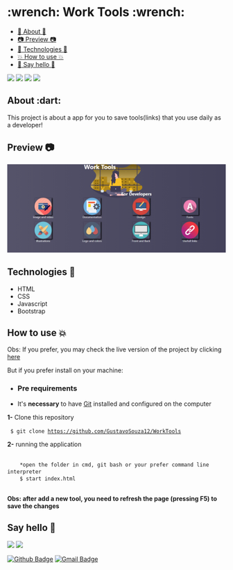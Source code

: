<h1 > :wrench: Work Tools :wrench: </h1>

* [:dart: About :dart:](#about)
* [📷 Preview 📷](#preview)
* [🚀 Technologies 🚀](#technologies)
* [💥 How to use 💥](#howToUse)
* [👋 Say hello 👋](#sayHello)

![](https://img.shields.io/github/languages/count/GustavoSouza12/WorkTools)
![](https://img.shields.io/github/languages/top/GustavoSouza12/WorkTools)
![](https://img.shields.io/github/last-commit/GustavoSouza12/WorkTools)
![](https://img.shields.io/github/repo-size/GustavoSouza12/WorkTools)

<h2 id="about"> About :dart: </h2>
<p>
  This project is about a app for you to save tools(links) that you use daily as a developer! 
</p>

<h2 id="preview"> Preview 📷 </h2>
<p align="center">
    <kbd>
        <img width="auto" height="auto" src="https://github.com/GustavoSouza12/WorkTools/blob/master/gif/preview.png">
    </kbd>
</p>

<h2 id="technologies">Technologies 🚀</h2>

<ul>
    <li>HTML</li>
    <li>CSS</li>
    <li>Javascript</li>
    <li>Bootstrap</li>
</ul>

<h2 id="howExecute"> How to use 💥 </h2>
<p>Obs: If you prefer, you may check the live version of the project by clicking <a href="https://worktools1.netlify.app/">here</a></p>
<p>But if you prefer install on your machine:</p>
<ul>
    <li><strong><h3>Pre requirements</h3></strong></li>
    <li>It's <strong>necessary</strong> to have <a href="https://git-scm.com/">Git</a> installed and configured on the computer</li>
</ul>

<p><strong>1-</strong> Clone this repository</p>

<code> $ git clone https://github.com/GustavoSouza12/WorkTools</code>

<p>
<strong>2-</strong> running the application
</p>
   
<pre>
  <code> 
    *open the folder in cmd, git bash or your prefer command line interpreter
    $ start index.html
  </code>
</pre>

<strong>Obs: after add a new tool, you need to refresh the page (pressing F5) to save the changes</strong>

<h2 id ="sayHello">Say hello 👋</h2>

<a href="https://www.linkedin.com/in/gstdev/"><img src="https://img.shields.io/badge/linkedin-%230077B5.svg?&style=for-the-badge&logo=linkedin&logoColor=white" height=25></a> 
<a href="https://www.instagram.com/gstdev1/"><img src="https://img.shields.io/badge/instagram-%23E4405F.svg?&style=for-the-badge&logo=instagram&logoColor=white" height=25></a>

[![Github Badge](https://img.shields.io/badge/-Github-000?style=flat-square&logo=Github&logoColor=white&link=https://github.com/GustavoSouza12)](https://github.com/GustavoSouza12)
[![Gmail Badge](https://img.shields.io/badge/-Gmail-c14438?style=flat-square&logo=Gmail&logoColor=white&link=mailto:gustavosouzaalves12@gmail.com)](mailto:gustavosouzaalves12@gmail.com)
